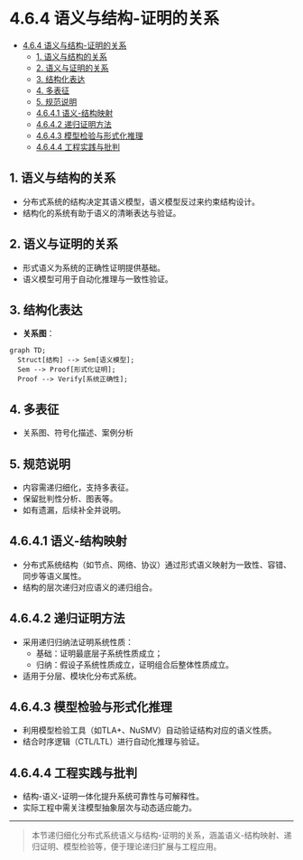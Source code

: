 # 4.6.4 语义与结构-证明的关系


<!-- TOC START -->

- [4.6.4 语义与结构-证明的关系](#464-语义与结构-证明的关系)
  - [1. 语义与结构的关系](#1-语义与结构的关系)
  - [2. 语义与证明的关系](#2-语义与证明的关系)
  - [3. 结构化表达](#3-结构化表达)
  - [4. 多表征](#4-多表征)
  - [5. 规范说明](#5-规范说明)
  - [4.6.4.1 语义-结构映射](#4641-语义-结构映射)
  - [4.6.4.2 递归证明方法](#4642-递归证明方法)
  - [4.6.4.3 模型检验与形式化推理](#4643-模型检验与形式化推理)
  - [4.6.4.4 工程实践与批判](#4644-工程实践与批判)

<!-- TOC END -->

## 1. 语义与结构的关系

- 分布式系统的结构决定其语义模型，语义模型反过来约束结构设计。
- 结构化的系统有助于语义的清晰表达与验证。

## 2. 语义与证明的关系

- 形式语义为系统的正确性证明提供基础。
- 语义模型可用于自动化推理与一致性验证。

## 3. 结构化表达

- **关系图**：

```mermaid
graph TD;
  Struct[结构] --> Sem[语义模型];
  Sem --> Proof[形式化证明];
  Proof --> Verify[系统正确性];
```

## 4. 多表征

- 关系图、符号化描述、案例分析

## 5. 规范说明

- 内容需递归细化，支持多表征。
- 保留批判性分析、图表等。
- 如有遗漏，后续补全并说明。

## 4.6.4.1 语义-结构映射

- 分布式系统结构（如节点、网络、协议）通过形式语义映射为一致性、容错、同步等语义属性。
- 结构的层次递归对应语义的递归组合。

## 4.6.4.2 递归证明方法

- 采用递归归纳法证明系统性质：
  - 基础：证明最底层子系统性质成立；
  - 归纳：假设子系统性质成立，证明组合后整体性质成立。
- 适用于分层、模块化分布式系统。

## 4.6.4.3 模型检验与形式化推理

- 利用模型检验工具（如TLA+、NuSMV）自动验证结构对应的语义性质。
- 结合时序逻辑（CTL/LTL）进行自动化推理与验证。

## 4.6.4.4 工程实践与批判

- 结构-语义-证明一体化提升系统可靠性与可解释性。
- 实际工程中需关注模型抽象层次与动态适应能力。

---
> 本节递归细化分布式系统语义与结构-证明的关系，涵盖语义-结构映射、递归证明、模型检验等，便于理论递归扩展与工程应用。
